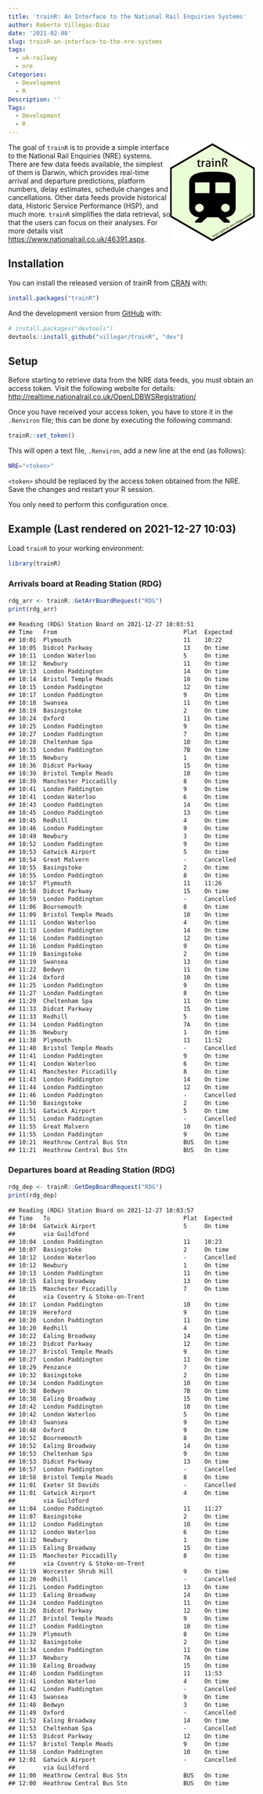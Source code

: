 ```yaml
---
title: 'trainR: An Interface to the National Rail Enquiries Systems'
author: Roberto Villegas-Diaz
date: '2021-02-08'
slug: trainR-an-interface-to-the-nre-systems
tags:
  - uk-railway
  - nre
Categories:
  - Development
  - R
Description: ''
Tags:
  - Development
  - R
---
```


<img src="https://raw.githubusercontent.com/villegar/trainR/main/inst/images/logo.png" alt="logo" align="right" height=200px/>

The goal of `trainR` is to provide a simple interface to the 
National Rail Enquiries (NRE) systems. There are few data feeds 
available, the simplest of them is Darwin, which provides real-time 
arrival and departure predictions, platform numbers, delay estimates, 
schedule changes and cancellations. Other data feeds provide historical 
data, Historic Service Performance (HSP), and much more. `trainR` 
simplifies the data retrieval, so that the users can focus on their 
analyses. For more details visit 
https://www.nationalrail.co.uk/46391.aspx.

## Installation

You can install the released version of trainR from [CRAN](https://CRAN.R-project.org) with:

``` r
install.packages("trainR")
```

And the development version from [GitHub](https://github.com/) with:

``` r
# install.packages("devtools")
devtools::install_github("villegar/trainR", "dev")
```

## Setup
Before starting to retrieve data from the NRE data feeds, you must obtain an access token. 
Visit the following website for details: http://realtime.nationalrail.co.uk/OpenLDBWSRegistration/

Once you have received your access token, you have to store it in the `.Renviron` file; this can be 
done by executing the following command:


```r
trainR::set_token()
```

This will open a text file, `.Renviron`, add a new line at the end (as follows):

```bash
NRE="<token>"
```

`<token>` should be replaced by the access token obtained from the NRE. Save the changes and restart 
your R session.

You only need to perform this configuration once.

## Example (Last rendered on 2021-12-27 10:03)

Load `trainR` to your working environment:

```r
library(trainR)
```

### Arrivals board at Reading Station (RDG)


```r
rdg_arr <- trainR::GetArrBoardRequest("RDG")
print(rdg_arr)
```

```
## Reading (RDG) Station Board on 2021-12-27 10:03:51
## Time   From                                    Plat  Expected
## 10:01  Plymouth                                11    10:22
## 10:05  Didcot Parkway                          13    On time
## 10:11  London Waterloo                         5     On time
## 10:12  Newbury                                 11    On time
## 10:13  London Paddington                       14    On time
## 10:14  Bristol Temple Meads                    10    On time
## 10:15  London Paddington                       12    On time
## 10:17  London Paddington                       9     On time
## 10:18  Swansea                                 11    On time
## 10:19  Basingstoke                             2     On time
## 10:24  Oxford                                  11    On time
## 10:25  London Paddington                       9     On time
## 10:27  London Paddington                       7     On time
## 10:28  Cheltenham Spa                          10    On time
## 10:33  London Paddington                       7B    On time
## 10:35  Newbury                                 1     On time
## 10:36  Didcot Parkway                          15    On time
## 10:39  Bristol Temple Meads                    10    On time
## 10:39  Manchester Piccadilly                   8     On time
## 10:41  London Paddington                       9     On time
## 10:41  London Waterloo                         6     On time
## 10:43  London Paddington                       14    On time
## 10:45  London Paddington                       13    On time
## 10:45  Redhill                                 4     On time
## 10:46  London Paddington                       9     On time
## 10:49  Newbury                                 3     On time
## 10:52  London Paddington                       9     On time
## 10:53  Gatwick Airport                         5     On time
## 10:54  Great Malvern                           -     Cancelled
## 10:55  Basingstoke                             2     On time
## 10:55  London Paddington                       8     On time
## 10:57  Plymouth                                11    11:26
## 10:58  Didcot Parkway                          15    On time
## 10:59  London Paddington                       -     Cancelled
## 11:06  Bournemouth                             8     On time
## 11:09  Bristol Temple Meads                    10    On time
## 11:11  London Waterloo                         4     On time
## 11:13  London Paddington                       14    On time
## 11:16  London Paddington                       12    On time
## 11:16  London Paddington                       9     On time
## 11:19  Basingstoke                             2     On time
## 11:19  Swansea                                 13    On time
## 11:22  Bedwyn                                  11    On time
## 11:24  Oxford                                  10    On time
## 11:25  London Paddington                       9     On time
## 11:27  London Paddington                       8     On time
## 11:29  Cheltenham Spa                          11    On time
## 11:33  Didcot Parkway                          15    On time
## 11:33  Redhill                                 5     On time
## 11:34  London Paddington                       7A    On time
## 11:36  Newbury                                 1     On time
## 11:38  Plymouth                                11    11:52
## 11:40  Bristol Temple Meads                    -     Cancelled
## 11:41  London Paddington                       9     On time
## 11:41  London Waterloo                         6     On time
## 11:41  Manchester Piccadilly                   8     On time
## 11:43  London Paddington                       14    On time
## 11:44  London Paddington                       12    On time
## 11:46  London Paddington                       -     Cancelled
## 11:50  Basingstoke                             2     On time
## 11:51  Gatwick Airport                         5     On time
## 11:51  London Paddington                       -     Cancelled
## 11:55  Great Malvern                           10    On time
## 11:55  London Paddington                       9     On time
## 10:21  Heathrow Central Bus Stn                BUS   On time
## 11:21  Heathrow Central Bus Stn                BUS   On time
```

### Departures board at Reading Station (RDG)


```r
rdg_dep <- trainR::GetDepBoardRequest("RDG")
print(rdg_dep)
```

```
## Reading (RDG) Station Board on 2021-12-27 10:03:57
## Time   To                                      Plat  Expected
## 10:04  Gatwick Airport                         5     On time
##        via Guildford                           
## 10:04  London Paddington                       11    10:23
## 10:07  Basingstoke                             2     On time
## 10:12  London Waterloo                         -     Cancelled
## 10:12  Newbury                                 1     On time
## 10:13  London Paddington                       11    On time
## 10:15  Ealing Broadway                         13    On time
## 10:15  Manchester Piccadilly                   7     On time
##        via Coventry & Stoke-on-Trent           
## 10:17  London Paddington                       10    On time
## 10:19  Hereford                                9     On time
## 10:20  London Paddington                       11    On time
## 10:20  Redhill                                 4     On time
## 10:22  Ealing Broadway                         14    On time
## 10:23  Didcot Parkway                          12    On time
## 10:27  Bristol Temple Meads                    9     On time
## 10:27  London Paddington                       11    On time
## 10:29  Penzance                                7     On time
## 10:32  Basingstoke                             2     On time
## 10:34  London Paddington                       10    On time
## 10:38  Bedwyn                                  7B    On time
## 10:38  Ealing Broadway                         15    On time
## 10:42  London Paddington                       10    On time
## 10:42  London Waterloo                         5     On time
## 10:43  Swansea                                 9     On time
## 10:48  Oxford                                  9     On time
## 10:52  Bournemouth                             8     On time
## 10:52  Ealing Broadway                         14    On time
## 10:53  Cheltenham Spa                          9     On time
## 10:53  Didcot Parkway                          13    On time
## 10:57  London Paddington                       -     Cancelled
## 10:58  Bristol Temple Meads                    8     On time
## 11:01  Exeter St Davids                        -     Cancelled
## 11:01  Gatwick Airport                         4     On time
##        via Guildford                           
## 11:04  London Paddington                       11    11:27
## 11:07  Basingstoke                             2     On time
## 11:12  London Paddington                       10    On time
## 11:12  London Waterloo                         6     On time
## 11:12  Newbury                                 1     On time
## 11:15  Ealing Broadway                         15    On time
## 11:15  Manchester Piccadilly                   8     On time
##        via Coventry & Stoke-on-Trent           
## 11:19  Worcester Shrub Hill                    9     On time
## 11:20  Redhill                                 -     Cancelled
## 11:21  London Paddington                       13    On time
## 11:23  Ealing Broadway                         14    On time
## 11:24  London Paddington                       11    On time
## 11:26  Didcot Parkway                          12    On time
## 11:27  Bristol Temple Meads                    9     On time
## 11:27  London Paddington                       10    On time
## 11:29  Plymouth                                8     On time
## 11:32  Basingstoke                             2     On time
## 11:34  London Paddington                       11    On time
## 11:37  Newbury                                 7A    On time
## 11:38  Ealing Broadway                         15    On time
## 11:40  London Paddington                       11    11:53
## 11:41  London Waterloo                         4     On time
## 11:42  London Paddington                       -     Cancelled
## 11:43  Swansea                                 9     On time
## 11:48  Bedwyn                                  3     On time
## 11:49  Oxford                                  -     Cancelled
## 11:52  Ealing Broadway                         14    On time
## 11:53  Cheltenham Spa                          -     Cancelled
## 11:53  Didcot Parkway                          12    On time
## 11:57  Bristol Temple Meads                    9     On time
## 11:58  London Paddington                       10    On time
## 12:01  Gatwick Airport                         -     Cancelled
##        via Guildford                           
## 11:00  Heathrow Central Bus Stn                BUS   On time
## 12:00  Heathrow Central Bus Stn                BUS   On time
```

